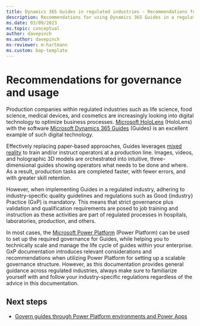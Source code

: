 ```yaml
---
title: Dynamics 365 Guides in regulated industries - Recommendations for governance and usage
description: Recommendations for using Dynamics 365 Guides in a regulated industry
ms.date: 03/09/2023
ms.topic: conceptual
author: davepinch
ms.author: davepinch
ms-reviewer: m-hartmann
ms.custom: bap-template
---
```


# Recommendations for governance and usage

Production companies within regulated industries such as life science, food science, medical devices, and cosmetics are increasingly looking into digital technology to optimize business processes. [Microsoft HoloLens](/hololens) (HoloLens) with the software [Microsoft Dynamics 365 Guides](../index.mdindex.md) (Guides) is an excellent example of such digital technology.

Effectively replacing paper-based approaches, Guides leverages [mixed reality](/training/modules/intro-to-mixed-reality) to train and/or instruct operators at a production line. Images, videos, and holographic 3D models are orchestrated into intuitive, three-dimensional guides showing operators what needs to be done and where. As a result, production tasks are completed faster, with fewer errors, and with greater skill retention.

However, when implementing Guides in a regulated industry, adhering to industry-specific quality guidelines and regulations such as Good {industry} Practice (GxP) is mandatory. This means that strict governance plus validation and qualification requirements are posed to job training and instruction as these activities are part of regulated processes in hospitals, laboratories, production, and others.

In most cases, the [Microsoft Power Platform](https://powerplatform.microsoft.com/en-us/what-is-power-platform/) (Power Platform) can be used to set up the required governance for Guides, while helping you to technically scale and manage the life cycle of guides within your enterprise. GxP documentation introduces relevant considerations and recommendations when utilizing Power Platform for setting up a scalable governance structure. However, as this documentation provides general guidance across regulated industries, always make sure to familiarize yourself with and follow your industry-specific regulations regardless of the advice in this documentation.

## Next steps

- [Govern guides through Power Platform environments and Power Apps](govern-guides-through-power-platform-environments-and-power-apps.md)
